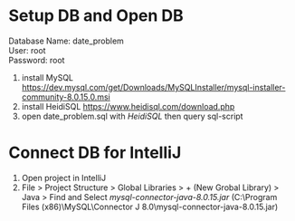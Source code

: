 # Setup DB and Open DB
Database Name: date_problem  
User: root  
Password: root  

1. install MySQL <https://dev.mysql.com/get/Downloads/MySQLInstaller/mysql-installer-community-8.0.15.0.msi> 
2. install HeidiSQL <https://www.heidisql.com/download.php>
3. open date_problem.sql with _HeidiSQL_ then query sql-script

# Connect DB for IntelliJ
1. Open project in IntelliJ
2. File > Project Structure > Global Libraries > + (New Grobal Library) > Java > Find and Select _mysql-connector-java-8.0.15.jar_ (C:\Program Files (x86)\MySQL\Connector J 8.0\mysql-connector-java-8.0.15.jar)
